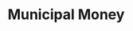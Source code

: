 ---
layout: tool
name: municipalmoney
title: Municipal Money
external-url: http://municipalmoney.gov.za/
image: municipalmoney.png
homepage: true
logo: 
oneliner: How is your municipality managing your money?
opener: Municipal Money is a web-based tool designed to inform citizens on their local authority's financial performance and allows comparisons between municipalities.
tool-info:
- bullet: See financial statements for your municipality
- bullet: Compare your municipalities budget and spend with another
- bullet: Access municipal finance data for municiplaities across South Africa
slideshow:
- image: mm2.jpg
- image: mm3.jpg
- image: mm4.jpg
creators:
- name: greg
- name: jd
external-creators:
- name: Damian Schlechter
  image: damian.jpg
  external-url: https://github.com/xybrnet
collaborators:
- name: National Treasury
  image: treasury.png
  external-url: http://www.treasury.gov.za
---